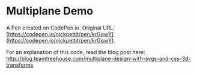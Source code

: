 # Multiplane Demo

A Pen created on CodePen.io. Original URL: [https://codepen.io/nickpettit/pen/krGqwY](https://codepen.io/nickpettit/pen/krGqwY).

For an explanation of this code, read the blog post here: http://blog.teamtreehouse.com/multiplane-design-with-svgs-and-css-3d-transforms